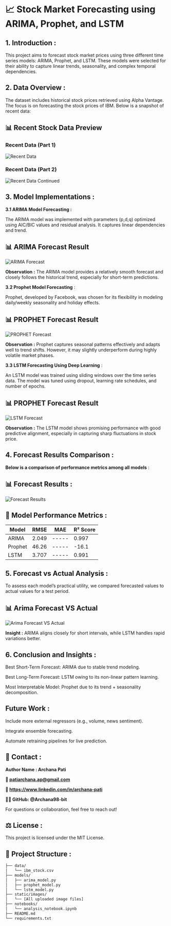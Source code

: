 # 📈 Stock Market Forecasting using ARIMA, Prophet, and LSTM

## 1. Introduction :

This project aims to forecast stock market prices using three different time series models: ARIMA, Prophet, and LSTM. These models were selected for their ability to capture linear trends, seasonality, and complex temporal dependencies.

## 2. Data Overview :

The dataset includes historical stock prices retrieved using Alpha Vantage. The focus is on forecasting the stock prices of IBM. Below is a snapshot of recent data:

## 📊 Recent Stock Data Preview

### Recent Data (Part 1)
![Recent Data](stock_forecast_project/images/recent_data_part_1.jpeg)

### Recent Data (Part 2)
![Recent Data Continued](stock_forecast_project/images/recent_data_part_2.jpeg)


## 3. Model Implementations :

**3.1 ARIMA Model Forecasting :**

The ARIMA model was implemented with parameters (p,d,q) optimized using AIC/BIC values and residual analysis. It captures linear dependencies and trend.

## 📊 ARIMA Forecast Result
![ARIMA Forecast](stock_forecast_project/images/arima_forecast.jpeg)

**Observation :**
The ARIMA model provides a relatively smooth forecast and closely follows the historical trend, especially for short-term predictions.

**3.2 Prophet Model Forecasting** :

Prophet, developed by Facebook, was chosen for its flexibility in modeling daily/weekly seasonality and holiday effects.

## 📊 PROPHET Forecast Result
![PROPHET Forecast](stock_forecast_project/images/prophet_forecast.jpeg)

**Observation :**
Prophet captures seasonal patterns effectively and adapts well to trend shifts. However, it may slightly underperform during highly volatile market phases.

**3.3 LSTM Forecasting Using Deep Learning** :

An LSTM model was trained using sliding windows over the time series data. The model was tuned using dropout, learning rate schedules, and number of epochs.

## 📊 PROPHET Forecast Result
![LSTM Forecast](stock_forecast_project/images/lstm_forecast.jpeg)

**Observation :**
The LSTM model shows promising performance with good predictive alignment, especially in capturing sharp fluctuations in stock price.

## 4. Forecast Results Comparison :

**Below is a comparison of performance metrics among all models** :

## 📊 Forecast Results :
![Forecast Results](stock_forecast_project/images/forecast_results.jpeg)



## 📐 Model Performance Metrics :

| Model   | RMSE     | MAE      | R² Score |
|---------|----------|----------|----------|
| ARIMA   | 2.049    | -----    | 0.997    |
| Prophet | 46.26    | -----    | -16.1    |
| LSTM    | 3.707    | -----    | 0.991    |


## 5. Forecast vs Actual Analysis :

To assess each model’s practical utility, we compared forecasted values to actual values for a test period.

## 📊 Arima Forecast VS Actual
![Arima Forecast VS Actual](stock_forecast_project/images/arima_forecast_vs_actual.jpeg)

**Insight :**
ARIMA aligns closely for short intervals, while LSTM handles rapid variations better.

## 6. Conclusion and Insights :

Best Short-Term Forecast: ARIMA due to stable trend modeling.

Best Long-Term Forecast: LSTM owing to its non-linear pattern learning.

Most Interpretable Model: Prophet due to its trend + seasonality decomposition.

## Future Work :

Include more external regressors (e.g., volume, news sentiment).

Integrate ensemble forecasting.

Automate retraining pipelines for live prediction.


## 📧 Contact :
**Author Name : Archana Pati**

**📧 patiarchana.ap@gmail.com**

**🔗 https://www.linkedin.com/in/archana-pati**

**👩‍💻 GitHub: @Archana98-bit**

For questions or collaboration, feel free to reach out!


## ⚖️ License :
This project is licensed under the MIT License.


## 📁 Project Structure :

```bash
├── data/
│   └── ibm_stock.csv
├── models/
│   ├── arima_model.py
│   ├── prophet_model.py
│   └── lstm_model.py
├── static/images/
│   └── [All uploaded image files]
├── notebooks/
│   └── analysis_notebook.ipynb
├── README.md
└── requirements.txt
